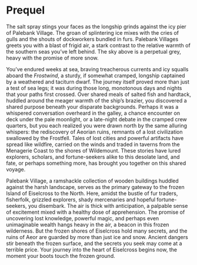 # Prequel

<span class="dropcap">The salt spray stings your faces</span> as the longship
grinds against the icy pier of Palebank Village. The groan of
splintering ice mixes with the cries of gulls and the shouts of
dockworkers bundled in furs. Palebank Villages greets you with a blast
of frigid air, a stark contrast to the relative warmth of the southern
seas you’ve left behind. The sky above is a perpetual grey, heavy with
the promise of more snow.

You’ve endured weeks at sea, braving treacherous currents and icy
squalls aboard the *Frostwind*, a sturdy, if somewhat cramped, longship
captained by a weathered and taciturn dwarf. The journey
itself proved more than just a test of sea legs; it was during those
long, monotonous days and nights that your paths first crossed. Over
shared meals of salted fish and hardtack, huddled around the meager
warmth of the ship’s brazier, you discovered a shared purpose beneath
your disparate backgrounds. Perhaps it was a whispered conversation
overheard in the galley, a chance encounter on deck under the pale
moonlight, or a late-night debate in the cramped crew quarters, but you
each realized you were drawn north by the same alluring whispers: the
rediscovery of Aeorian ruins, remnants of a lost civilization swallowed
by the Frostfell. Tales of lost cities and powerful artifacts have
spread like wildfire, carried on the winds and traded in taverns from
the Menagerie Coast to the shores of Wildemount. These stories have
lured explorers, scholars, and fortune-seekers alike to this desolate
land, and fate, or perhaps something more, has brought you together on
this shared voyage.

Palebank Village, a ramshackle collection of wooden buildings huddled
against the harsh landscape, serves as the primary gateway to the frozen
Island of Eiselcross to the North. Here, amidst the bustle of fur
traders, fisherfolk, grizzled explorers, shady mercenaries and hopeful
fortune-seekers, you disembark. The air is thick with anticipation, a
palpable sense of excitement mixed with a healthy dose of apprehension.
The promise of uncovering lost knowledge, powerful magic, and perhaps
even unimaginable wealth hangs heavy in the air, a beacon in this frozen
wilderness. But the frozen shores of Eiselcross hold many secrets, and
the ruins of Aeor are guarded by more than just ice and snow. Ancient
dangers stir beneath the frozen surface, and the secrets you seek may
come at a terrible price. Your journey into the heart of Eiselcross
begins now, the moment your boots touch the frozen ground.
